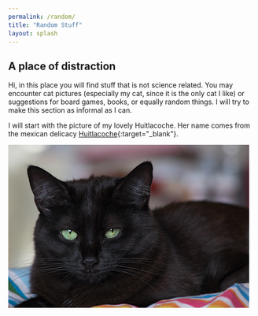 ```yaml
---
permalink: /random/
title: "Random Stuff"
layout: splash
---
```


## A place of distraction 

Hi, in this place you will find stuff that is not science related. You may encounter cat pictures (especially my cat, since it is the only cat I like) or suggestions for board games, books, or equally random things. I will try to make this section as informal as I can. 

I will start with the picture of my lovely Huitlacoche. Her name comes from the mexican delicacy [Huitlacoche](https://en.wikipedia.org/wiki/Corn_smut){:target="_blank"}.  

![Huitlacoche](./assets/images/huitlacoche_small.png)